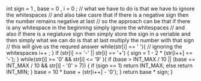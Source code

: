 int sign = 1 ,  base = 0 , i = 0 ;
// what we have to do is that we have to ignore the whitespaces
// and also take casre that if there is a negative sign then the number remains negative at last
// so the approach can be that if there is any whitespace in the beginning simply ignore the whitespaces
// and also if there is a negiatuve sign then simply store the sign in a veriable and then simply what we can do is that at last multiply the number with that sign
// this will give us the requred answer
while(str[i] == ' '){
// ignoring the whitespaces
i++ ;
}
if (str[i] == '-' || str[i] == '+')
{
sign = 1 - 2 * (str[i++] == '-');
}
while(str[i] >= '0' && str[i] <= '9' ){
if (base > INT_MAX / 10
|| (base == INT_MAX / 10
&& str[i] - '0' > 7))
{
if (sign == 1)
return INT_MAX;
else
return INT_MIN;
}
base = 10 * base + (str[i++] - '0');
}
return base * sign;
}
